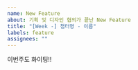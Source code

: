 ```yaml
---
name: New Feature
about: 기획 및 디자인 협의가 끝난 New Feature
title: "[Week -] 챕터명 - 이름"
labels: feature
assignees: ""
---
```


이번주도 화이팅!!
